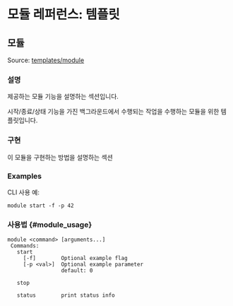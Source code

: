 # 모듈 레퍼런스: 템플릿

## 모듈

Source: [templates/module](https://github.com/PX4/Firmware/tree/master/src/templates/module)

### 설명

제공하는 모듈 기능을 설명하는 섹션입니다.

시작/종료/상태 기능을 가진 백그라운드에서 수행되는 작업을 수행하는 모듈을 위한 템플릿입니다.

### 구현

이 모듈을 구현하는 방법을 설명하는 섹션

### Examples

CLI 사용 예:

    module start -f -p 42
    

### 사용법 {#module_usage}

    module <command> [arguments...]
     Commands:
       start
         [-f]        Optional example flag
         [-p <val>]  Optional example parameter
                     default: 0
    
       stop
    
       status        print status info